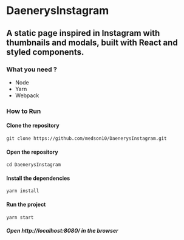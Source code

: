 # DaenerysInstagram
## A static page inspired in Instagram with thumbnails and modals, built with React and styled components.

### What you need ?
* Node
* Yarn
* Webpack

### How to Run

#### Clone the repository
` git clone https://github.com/medson10/DaenerysInstagram.git
`

#### Open the repository
` cd DaenerysInstagram
`

#### Install the dependencies
`yarn install
`

#### Run the project
`yarn start
`

##### Open http://localhost:8080/ in the browser
